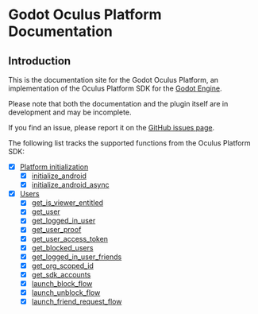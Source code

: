 # Godot Oculus Platform Documentation

## Introduction

This is the documentation site for the Godot Oculus Platform, an implementation of the Oculus Platform SDK for the [Godot Engine](https://godotengine.org).

Please note that both the documentation and the plugin itself are in development and may be incomplete. 

If you find an issue, please report it on the [GitHub issues page](https://github.com/decacis/godot_oculus_platform/issues).

The following list tracks the supported functions from the Oculus Platform SDK:

- [x] [Platform initialization](/godot_oculus_platform/functions/initialization/)
    * [x] [initialize_android](/godot_oculus_platform/functions/initialization/#initialize_android)
    * [x] [initialize_android_async](/godot_oculus_platform/functions/initialization/#initialize_android_async)
- [x] [Users](/godot_oculus_platform/functions/users/)
    * [x] [get_is_viewer_entitled](/godot_oculus_platform/functions/users/#get_is_viewer_entitled)
    * [x] [get_user](/godot_oculus_platform/functions/users/#get_user)
    * [x] [get_logged_in_user](/godot_oculus_platform/functions/users/#get_logged_in_user)
    * [x] [get_user_proof](/godot_oculus_platform/functions/users/#get_user_proof)
    * [x] [get_user_access_token](/godot_oculus_platform/functions/users/#get_user_access_token)
    * [x] [get_blocked_users](/godot_oculus_platform/functions/users/#get_blocked_users)
    * [x] [get_logged_in_user_friends](/godot_oculus_platform/functions/users/#get_logged_in_user_friends)
    * [x] [get_org_scoped_id](/godot_oculus_platform/functions/users/#get_org_scoped_id)
    * [x] [get_sdk_accounts](/godot_oculus_platform/functions/users/#get_sdk_accounts)
    * [x] [launch_block_flow](/godot_oculus_platform/functions/users/#launch_block_flow)
    * [x] [launch_unblock_flow](/godot_oculus_platform/functions/users/#launch_unblock_flow)
    * [x] [launch_friend_request_flow](/godot_oculus_platform/functions/users/#launch_friend_request_flow)